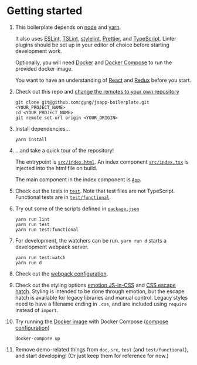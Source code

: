 # Getting started

1. This boilerplate depends on [node](https://nodejs.org/en/download/) and [yarn](https://yarnpkg.com/lang/en/docs/install/).

   It also uses [ESLint](http://eslint.org/), [TSLint](https://palantir.github.io/tslint/), [stylelint](https://stylelint.io/), [Prettier](https://prettier.io), and [TypeScript](https://www.typescriptlang.org/). Linter plugins should be set up in your editor of choice before starting development work.

   Optionally, you will need [Docker](https://docs.docker.com/engine/installation/) and [Docker Compose](https://docs.docker.com/compose/install/) to run the provided docker image.

   You want to have an understanding of [React](https://facebook.github.io/react/tutorial/tutorial.html#what-is-react) and [Redux](http://redux.js.org/#the-gist) before you start.

2. Check out this repo and [change the remotes to your own repository](https://help.github.com/articles/changing-a-remote-s-url/)
    ```
    git clone git@github.com:gyng/jsapp-boilerplate.git <YOUR_PROJECT_NAME>
    cd <YOUR_PROJECT_NAME>
    git remote set-url origin <YOUR_ORIGIN>
    ```

3. Install dependencies…
    ```
    yarn install
    ```

4. …and take a quick tour of the repository!

   The entrypoint is [`src/index.html`](/src/index.html). An index component [`src/index.tsx`](/src/index.tsx) is injected into the html file on build.

   The main component in the index component is [`App`](/src/components/App/index.tsx).

5. Check out the tests in [`test`](/test). Note that test files are not TypeScript. Functional tests are in [`test/functional`](/test/functional).

6. Try out some of the scripts defined in [`package.json`](/package.json)
    ```
    yarn run lint
    yarn run test
    yarn run test:functional
    ```

7. For development, the watchers can be run. `yarn run d` starts a development webpack server.
    ```
    yarn run test:watch
    yarn run d
    ```

8. Check out the [webpack configuration](/webpack.config.js).

9. Check out the styling options [emotion JS-in-CSS](/src/components/App/index.tsx) and [CSS escape hatch](/src/styles/root.css). Styling is intended to be done through emotion, but the escape hatch is available for   legacy libraries and manual control. Legacy styles need to have a filename ending in `.css`, and are included using `require` instead of `import`.

10. Try running the [Docker image](/Dockerfile) with Docker Compose ([compose configuration](/docker-compose.yml))
    ```
    docker-compose up
    ```

11. Remove demo-related things from `doc`, `src`, `test` (and `test/functional`), and start developing! (Or just keep them for reference for now.)
